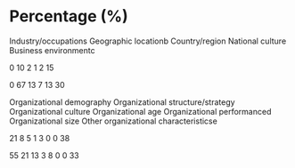 # Percentage (%)

Industry/occupations Geographic locationb Country/region National culture Business environmentc

0 10 2 1 2 15

0 67 13 7 13 30

Organizational demography Organizational structure/strategy Organizational culture Organizational age Organizational performanced Organizational size Other organizational characteristicse

21 8 5 1 3 0 0 38

55 21 13 3 8 0 0 33